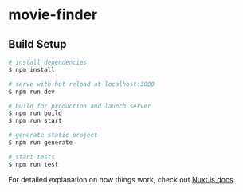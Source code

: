 # movie-finder

## Build Setup

```bash
# install dependencies
$ npm install

# serve with hot reload at localhost:3000
$ npm run dev

# build for production and launch server
$ npm run build
$ npm run start

# generate static project
$ npm run generate

# start tests
$ npm run test
```

For detailed explanation on how things work, check out [Nuxt.js docs](https://nuxtjs.org).
